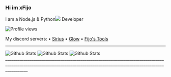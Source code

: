 ### Hi im xFijo
I am a Node.js & Python<img src="https://raw.githubusercontent.com/github/explore/80688e429a7d4ef2fca1e82350fe8e3517d3494d/topics/python/python.png.size80"/> Developer
  
  ![Profile views](https://gpvc.arturio.dev/xFijo)

My discord servers:
• [Sirius](https://discord.gg/emM7FpBv3d)
• [Glow](https://discord.gg/MGETjxW7Y8)
• [Fijo's Tools]( https://discord.gg/FVaKuDPxHa)
___________________________________________________________________________________________________________________________________________________________________________________
<img src="https://github-readme-stats.vercel.app/api?username=xFijo&show_icons=true&theme=highcontrast&count_private=true" alt="Github Stats"/>
<img src="https://github-readme-stats.vercel.app/api/top-langs/?username=xFijo&layout=compact&theme=highcontrast&count_private=true" alt="Github Stats"/>
<img src="https://github-readme-stats.vercel.app/api/top-langs/?username=xFijo&theme=highcontrast&count_private=true" alt="Github Stats"/>
_______________________________________________________________________________________________________________________________________________________________________


